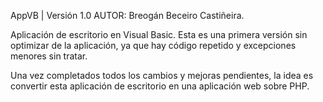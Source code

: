 AppVB | Versión 1.0
AUTOR: Breogán Beceiro Castiñeira.

Aplicación de escritorio en Visual Basic.
Esta es una primera versión sin optimizar de la aplicación, ya que hay código repetido y excepciones menores sin tratar. 

Una vez completados todos los cambios y mejoras pendientes, la idea es convertir esta aplicación de escritorio en una aplicación web sobre PHP.
